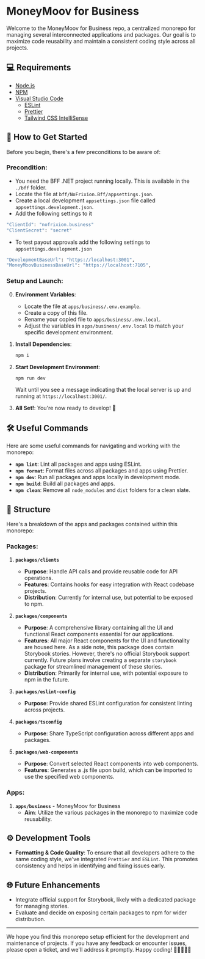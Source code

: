 # MoneyMoov for Business

Welcome to the MoneyMoov for Business repo, a centralized monorepo for managing several interconnected applications and packages. Our goal is to maximize code reusability and maintain a consistent coding style across all projects.

## 💻 Requirements

- [Node.js](https://nodejs.org/)
- [NPM](https://www.npmjs.com/)
- [Visual Studio Code](https://code.visualstudio.com/)
  - [ESLint](https://marketplace.visualstudio.com/items?itemName=dbaeumer.vscode-eslint)
  - [Prettier](https://marketplace.visualstudio.com/items?itemName=esbenp.prettier-vscode)
  - [Tailwind CSS IntelliSense](https://marketplace.visualstudio.com/items?itemName=bradlc.vscode-tailwindcss)

## 🚀 How to Get Started

Before you begin, there's a few preconditions to be aware of:

### Precondition:

- You need the BFF .NET project running locally. This is available in the `./bff` folder.
- Locate the file at `bff/NoFrixion.Bff/appsettings.json`.
- Create a local development `appsettings.json` file called `appsettings.development.json`.
- Add the following settings to it

```bash
"ClientId": "nofrixion.business"
"ClientSecret": "secret"
```

- To test payout approvals add the following settings to `appsettings.development.json`

```bash
"DevelopmentBaseUrl": "https://localhost:3001",
"MoneyMoovBusinessBaseUrl": "https://localhost:7105",
```

### Setup and Launch:

0. **Environment Variables**:

   - Locate the file at `apps/business/.env.example`.
   - Create a copy of this file.
   - Rename your copied file to `apps/business/.env.local`.
   - Adjust the variables in `apps/business/.env.local` to match your specific development environment.

1. **Install Dependencies**:

   ```bash
   npm i
   ```

2. **Start Development Environment**:

   ```bash
   npm run dev
   ```

   Wait until you see a message indicating that the local server is up and running at `https://localhost:3001/`.

3. **All Set!**:
   You're now ready to develop! 🚀

## 🛠 Useful Commands

Here are some useful commands for navigating and working with the monorepo:

- **`npm lint`**: Lint all packages and apps using ESLint.
- **`npm format`**: Format files across all packages and apps using Prettier.
- **`npm dev`**: Run all packages and apps locally in development mode.
- **`npm build`**: Build all packages and apps.
- **`npm clean`**: Remove all `node_modules` and `dist` folders for a clean slate.

## 📂 Structure

Here's a breakdown of the apps and packages contained within this monorepo:

### Packages:

1. **`packages/clients`**

   - **Purpose**: Handle API calls and provide reusable code for API operations.
   - **Features**: Contains hooks for easy integration with React codebase projects.
   - **Distribution**: Currently for internal use, but potential to be exposed to npm.

2. **`packages/components`**

   - **Purpose**: A comprehensive library containing all the UI and functional React components essential for our applications.
   - **Features**: All major React components for the UI and functionality are housed here. As a side note, this package does contain Storybook stories. However, there's no official Storybook support currently. Future plans involve creating a separate `storybook` package for streamlined management of these stories.
   - **Distribution**: Primarily for internal use, with potential exposure to npm in the future.

3. **`packages/eslint-config`**
   - **Purpose**: Provide shared ESLint configuration for consistent linting across projects.
4. **`packages/tsconfig`**
   - **Purpose**: Share TypeScript configuration across different apps and packages.
5. **`packages/web-components`**
   - **Purpose**: Convert selected React components into web components.
   - **Features**: Generates a .js file upon build, which can be imported to use the specified web components.

### Apps:

1. **`apps/business`** - MoneyMoov for Business
   - **Aim**: Utilize the various packages in the monorepo to maximize code reusability.

## ⚙️ Development Tools

- **Formatting & Code Quality**: To ensure that all developers adhere to the same coding style, we've integrated `Prettier` and `ESLint`. This promotes consistency and helps in identifying and fixing issues early.

## 🌐 Future Enhancements

- Integrate official support for Storybook, likely with a dedicated package for managing stories.
- Evaluate and decide on exposing certain packages to npm for wider distribution.

---

We hope you find this monorepo setup efficient for the development and maintenance of projects. If you have any feedback or encounter issues, please open a ticket, and we'll address it promptly. Happy coding! 🚀👩‍💻👨‍💻

```

```
